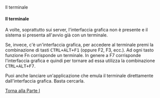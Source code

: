 Il terminale



#### Il terminale

A volte, soprattutto sui server, l'interfaccia grafica non è presente e il sistema si presenta all'avvio già con un terminale.

Se, invece, c'è un'interfaccia grafica, per accedere al terminale premi la combinazione di tasti <kbd>CTRL+ALT+F1</kbd> (oppure F2, F3, ecc.). Ad ogni tasto funzione Fn corrisponde un terminale. In genere a F7 corrisponde l'interfaccia grafica e quindi per tornare ad essa utilizza la combinazione <kbd>CTRL+ALT+F7</kbd>.

Puoi anche lanciare un'applicazione che emula il terminale direttamente dall'interfaccia grafica. Basta cercarla.

<a href="/activities/1">Torna alla Parte I</a>
